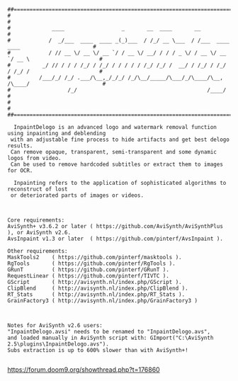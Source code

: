 <pre><code>##================================================================================================##
#                                                                                                  #
#             ____                  _       __  ____       __                                      #
#            /  _/___  ____  ____ _(_)___  / /_/ __ \___  / /___  ____  ____                       #
#            / // __ \/ __ \/ __ `/ / __ \/ __/ / / / _ \/ / __ \/ __ `/ __ \                      #
#          _/ // / / / /_/ / /_/ / / / / / /_/ /_/ /  __/ / /_/ / /_/ / /_/ /                      #
#         /___/_/ /_/ .___/\__,_/_/_/ /_/\__/_____/\___/_/\____/\__, /\____/                       #
#                  /_/                                         /____/                              #
#                                                                                                  #
##================================================================================================##

  InpaintDelogo is an advanced logo and watermark removal function using inpainting and deblending
 with an adjustable fine process to hide artifacts and get best delogo results.
 Can remove opaque, transparent, semi-transparent and some dynamic logos from video.
 Can be used to remove hardcoded subtitles or extract them to images for OCR.

  Inpainting refers to the application of sophisticated algorithms to reconstruct of lost
 or deteriorated parts of images or videos.
 </code></pre>
 
<pre><code> 
Core requirements:
AviSynth+ v3.6.2 or later ( https://github.com/AviSynth/AviSynthPlus ), or AviSynth v2.6.
AvsInpaint v1.3 or later  ( https://github.com/pinterf/AvsInpaint ).

Other requirements:
MaskTools2    ( https://github.com/pinterf/masktools ).
RgTools       ( https://github.com/pinterf/RgTools ).
GRunT         ( https://github.com/pinterf/GRunT ).
RequestLinear ( https://github.com/pinterf/TIVTC ).
GScript       ( http://avisynth.nl/index.php/GScript ).
ClipBlend     ( http://avisynth.nl/index.php/ClipBlend ).
RT_Stats      ( http://avisynth.nl/index.php/RT_Stats ).
GrainFactory3 ( http://avisynth.nl/index.php/GrainFactory3 )
 </code></pre>
 
 <pre><code> 
Notes for AviSynth v2.6 users:
"InpaintDelogo.avsi" needs to be renamed to "InpaintDelogo.avs",
and loaded manually in AviSynth script with: GImport("C:\AviSynth 2.5\plugins\InpaintDelogo.avs").
Subs extraction is up to 600% slower than with AviSynth+!
 </code></pre>
 
 https://forum.doom9.org/showthread.php?t=176860
